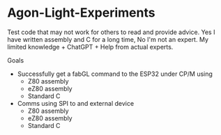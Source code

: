# Agon-Light-Experiments
Test code that may not work for others to read and provide advice.
Yes I have written assembly and C for a long time, No I'm not an expert.
My limited knowledge + ChatGPT + Help from actual experts.

Goals
- Successfully get a fabGL command to the ESP32 under CP/M using
  - Z80 assembly
  - eZ80 assembly
  - Standard C
- Comms using SPI to and external device
  - Z80 assembly
  - eZ80 assembly
  - Standard C
